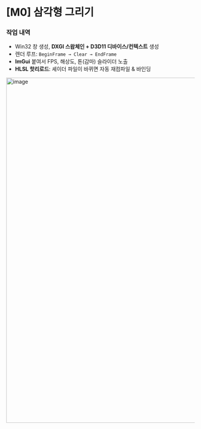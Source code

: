 # [M0] 삼각형 그리기
### 작업 내역
- Win32 창 생성, **DXGI 스왑체인 + D3D11 디바이스/컨텍스트** 생성
- 렌더 루프: `BeginFrame → Clear → EndFrame`
- **ImGui** 붙여서 FPS, 해상도, 톤(감마) 슬라이더 노출
- **HLSL 핫리로드**: 셰이더 파일이 바뀌면 자동 재컴파일 & 바인딩

<img width="1589" height="923" alt="image" src="https://github.com/user-attachments/assets/619ad8bb-8fb2-406a-be1e-d4afb8739cc9" />
